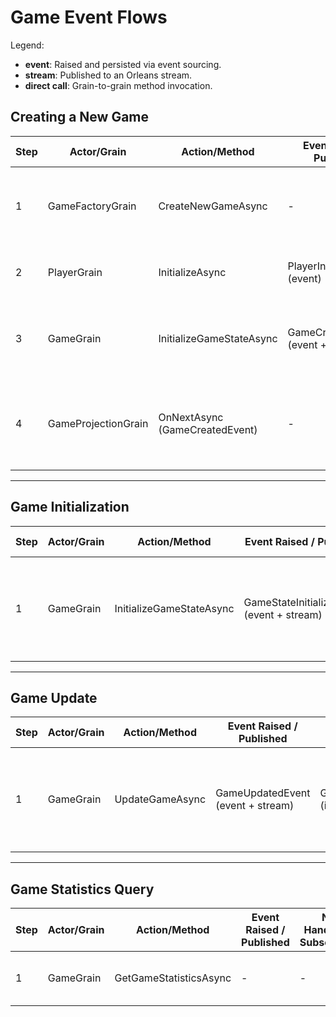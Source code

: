 # Game Event Flows

Legend:

- **event**: Raised and persisted via event sourcing.
- **stream**: Published to an Orleans stream.
- **direct call**: Grain-to-grain method invocation.

## Creating a New Game

| Step | Actor/Grain         | Action/Method                  | Event Raised / Published          | Next Handler(s) / Subscriber(s)       | Notes                                                            |
| ---- | ------------------- | ------------------------------ | --------------------------------- | ------------------------------------- | ---------------------------------------------------------------- |
| 1    | GameFactoryGrain    | CreateNewGameAsync             | -                                 | GameGrain, PlayerGrain                | Validates input, generates IDs, orchestrates initialization      |
| 2    | PlayerGrain         | InitializeAsync                | PlayerInitializedEvent (event)    | -                                     | Sets up player state for new game                                |
| 3    | GameGrain           | InitializeGameStateAsync       | GameCreatedEvent (event + stream) | GameProjectionGrain (implicit stream) | Initializes game state, persists and streams creation event      |
| 4    | GameProjectionGrain | OnNextAsync (GameCreatedEvent) | -                                 | -                                     | Updates projections, logs, or triggers further actions as needed |

---

## Game Initialization

| Step | Actor/Grain | Action/Method              | Event Raised / Published                | Next Handler(s) / Subscriber(s)           | Notes                                                        |
| ---- | ----------- | -------------------------- | --------------------------------------- | ----------------------------------------- | ------------------------------------------------------------ |
| 1    | GameGrain   | InitializeGameStateAsync   | GameStateInitializedEvent (event + stream) | GameProjectionGrain (implicit stream) | Validates input, raises and persists event, publishes to stream |

---

## Game Update

| Step | Actor/Grain | Action/Method              | Event Raised / Published                | Next Handler(s) / Subscriber(s)           | Notes                                                        |
| ---- | ----------- | -------------------------- | --------------------------------------- | ----------------------------------------- | ------------------------------------------------------------ |
| 1    | GameGrain   | UpdateGameAsync            | GameUpdatedEvent (event + stream)       | GameProjectionGrain (implicit stream)     | Validates input, raises and persists event, publishes to stream |

---

## Game Statistics Query

| Step | Actor/Grain | Action/Method              | Event Raised / Published | Next Handler(s) / Subscriber(s) | Notes                                  |
| ---- | ----------- | -------------------------- | ------------------------ | ------------------------------- | -------------------------------------- |
| 1    | GameGrain   | GetGameStatisticsAsync     | -                        | -                               | Returns current game statistics        |

